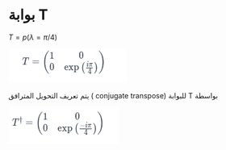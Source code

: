 # بوابة T 

$T= p(\lambda = \pi/4 )$


 ![T_Gate](/docfx_project/images/T_Gate_math%201.png)

 يتم تعريف التحويل المترافق ( conjugate transpose) للبوابة 
 T بواسطة

  ![T_Gate 2](/docfx_project/images/T_Gate_math2.png)



